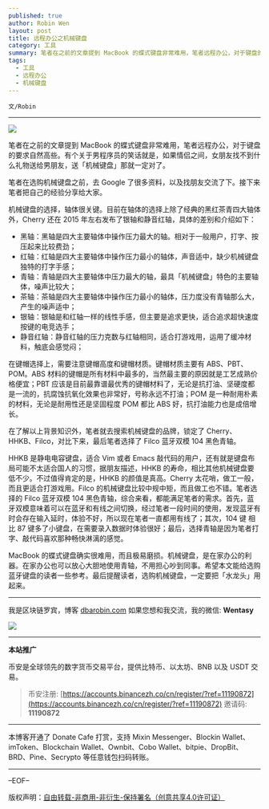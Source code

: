 ```yaml
---
published: true
author: Robin Wen
layout: post
title: 远程办公之机械键盘
category: 工具
summary: 笔者在之前的文章提到 MacBook 的蝶式键盘非常难用，笔者远程办公，对于键盘的要求自然高些。有个关于男程序员的笑话就是，如果情侣之间，女朋友找不到什么礼物送给男朋友，送「机械键盘」那就一定对了。MacBook 的蝶式键盘确实很难用，而且极易磨损。机械键盘，是在家办公的利器。在家办公也可以放心大胆地使用青轴，不用担心吵到同事。希望本文能给选购蓝牙键盘的读者一些参考。
tags:
  - 工具
  - 远程办公
  - 机械键盘
---
```


`文/Robin`

***

![](https://cdn.dbarobin.com/j0nvi1v.png)

笔者在之前的文章提到 MacBook 的蝶式键盘非常难用，笔者远程办公，对于键盘的要求自然高些。有个关于男程序员的笑话就是，如果情侣之间，女朋友找不到什么礼物送给男朋友，送「机械键盘」那就一定对了。

笔者在选购机械键盘之前，去 Google 了很多资料，以及找朋友交流了下。接下来笔者把自己的经验分享给大家。

机械键盘的选择，轴体很关键。目前在轴体的选择上除了经典的黑红茶青四大轴体外，Cherry 还在 2015 年左右发布了银轴和静音红轴，具体的差别和介绍如下：

* 黑轴：黑轴是四大主要轴体中操作压力最大的轴。相对于一般用户，打字、按压起来比较费劲；
* 红轴：红轴是四大主要轴体中操作压力最小的轴体，声音适中，缺少机械键盘独特的打字手感；
* 青轴：青轴是四大主要轴体中压力最大的轴，最具「机械键盘」特色的主要轴体，噪声比较大；
* 茶轴：茶轴是四大主要轴体中操作压力最小的轴体，压力度没有青轴那么大，产生的噪声适中；
* 银轴：银轴是和红轴一样的线性手感，但主要是追求更快，适合追求超快速度按键的电竞选手；
* 静音红轴：静音红轴的压力克数与红轴相同，适合打游戏用，运用了缓冲材料，触底会感觉闷；

在键帽选择上，需要注意键帽高度和键帽材质。键帽材质主要有 ABS、PBT、POM。ABS 材料的键帽是所有材料中最多的，当然最主要的原因就是工艺成熟价格便宜；PBT 应该是目前最靠谱最优秀的键帽材料了，无论是抗打油、坚硬度都是一流的，抗腐蚀抗氧化效果也非常好，号称永远不打油；POM 是一种耐用朴素的材料，无论是耐用性还是坚固程度 POM 都比 ABS 好，抗打油能力也是成倍增长。

在了解以上背景知识外，笔者就去搜索机械键盘的品牌，锁定了 Cherry、HHKB、Filco，对比下来，最后笔者选择了 Filco 蓝牙双模 104 黑色青轴。

HHKB 是静电电容键盘，适合 Vim 或者 Emacs 敲代码的用户，还有就是键盘布局可能不太适合国人的习惯，据朋友描述，HHKB 的寿命，相比其他机械键盘要低不少。不过值得肯定的是，HHKB 的颜值是真高。Cherry 太花哨，做工一般，而且更适合打游戏用。Filco 的机械键盘比较中规中矩，而且做工也不错。笔者选择的 Filco 蓝牙双模 104 黑色青轴，综合来看，都能满足笔者的需求。首先，蓝牙双模意味着可以在蓝牙和有线之间切换，经过笔者一段时间的使用，发现蓝牙有时会存在输入延时，体验不好，所以现在笔者一直都用有线了；其次，104 键 相比 87 键多了小键盘，在需要录入数据时体验很好；最后，选择青轴是因为笔者打字、敲代码喜欢那种畅快淋漓的感觉。

MacBook 的蝶式键盘确实很难用，而且极易磨损。机械键盘，是在家办公的利器。在家办公也可以放心大胆地使用青轴，不用担心吵到同事。希望本文能给选购蓝牙键盘的读者一些参考。最后提醒读者，选购机械键盘，一定要把「水龙头」用起来。

***

我是区块链罗宾，博客 [dbarobin.com](https://dbarobin.com/)
如果您想和我交流，我的微信: **Wentasy**

![](https://cdn.dbarobin.com/v4yywe2.png)

***

**本站推广**

币安是全球领先的数字货币交易平台，提供比特币、以太坊、BNB 以及 USDT 交易。

> 币安注册: [https://accounts.binancezh.co/cn/register/?ref=11190872](https://accounts.binancezh.co/cn/register/?ref=11190872)
> 邀请码: **11190872**

***

本博客开通了 Donate Cafe 打赏，支持 Mixin Messenger、Blockin Wallet、imToken、Blockchain Wallet、Ownbit、Cobo Wallet、bitpie、DropBit、BRD、Pine、Secrypto 等任意钱包扫码转账。

<center>
    <div class="--donate-button"
         data-button-id="f8b9df0d-af9a-460d-8258-d3f435445075"
    ></div>
</center>

***

–EOF–

版权声明：[自由转载-非商用-非衍生-保持署名（创意共享4.0许可证）](http://creativecommons.org/licenses/by-nc-nd/4.0/deed.zh)